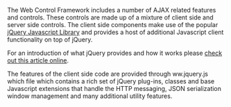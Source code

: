 ﻿The Web Control Framework includes a number of AJAX related features and controls. These controls are made up of a mixture of client side and server side controls. The client side components make use of the popular <a href="http://www.jquery.com/" target="top">jQuery Javascript Library</a> and provides a host of additional Javascript client functionality on top of jQuery.

For an introduction of what jQuery provides and how it works please <a href="http://www.west-wind.com/presentations/jQuery/default.aspx" target="top">check out this article online</a>.

The features of the client side code are provided through ww.jquery.js which file which contains a rich set of jQuery plug-ins, classes and base Javascript extensions that handle the HTTP messaging, JSON serialization window management and many additional utility features.